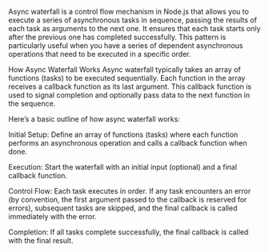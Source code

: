 Async waterfall is a control flow mechanism in Node.js that allows you to execute a series of asynchronous tasks in sequence, passing the results of each task as arguments to the next one. It ensures that each task starts only after the previous one has completed successfully. This pattern is particularly useful when you have a series of dependent asynchronous operations that need to be executed in a specific order.

How Async Waterfall Works
Async waterfall typically takes an array of functions (tasks) to be executed sequentially. Each function in the array receives a callback function as its last argument. This callback function is used to signal completion and optionally pass data to the next function in the sequence.

Here’s a basic outline of how async waterfall works:

Initial Setup: Define an array of functions (tasks) where each function performs an asynchronous operation and calls a callback function when done.

Execution: Start the waterfall with an initial input (optional) and a final callback function.

Control Flow: Each task executes in order. If any task encounters an error (by convention, the first argument passed to the callback is reserved for errors), subsequent tasks are skipped, and the final callback is called immediately with the error.

Completion: If all tasks complete successfully, the final callback is called with the final result.
